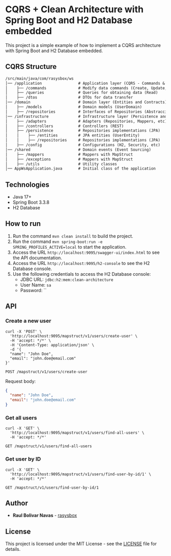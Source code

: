 # CQRS + Clean Architecture with Spring Boot and H2 Database embedded

This project is a simple example of how to implement a CQRS architecture with Spring Boot and H2 Database embedded.

## CQRS Structure

```txt
/src/main/java/com/rasysbox/ws
│── /application                # Application layer (CQRS - Commands & Queries)
│    ├── /commands              # Modify data commands (Create, Update, Delete)
│    ├── /queries               # Queries for obtaining data (Read)
│    ├── /dtos                  # DTOs for data transfer
│── /domain                     # Domain layer (Entities and Contracts)
│    ├── /models                # Domain models (UserDomain)
│    ├── /repositories          # Interfaces of Repositories (Abstraccions)
│── /infrastructure             # Infrastructure layer (Persistence and Adapters)
│    ├── /adapters              # Adapters (Repositories, Mappers, etc)
│    ├── /controllers           # Controllers (REST)
│    ├── /persistence           # Repositories implementations (JPA)
│    │    ├── /entities         # JPA entities (UserEntity)
│    │    ├── /repositories     # Repositories implementations (JPA)
│    ├── /config                # Configurations (H2, Security, etc)
│── /shared                     # Domain events (Event Sourcing)
│    ├── /mappers               # Mappers with MapStruct
│    ├── /exceptions            # Mappers with MapStruct
│    ├── /utils                 # Utility classes
│── AppWsApplication.java       # Initial class of the application
```

## Technologies

- Java 17+
- Spring Boot 3.3.8
- H2 Database

## How to run

1. Run the command `mvn clean install` to build the project.
2. Run the command `mvn spring-boot:run -e SPRING_PROFILES_ACTIVE=local` to start the application.
3. Access the URL `http://localhost:9095/swagger-ui/index.html` to see the API documentation.
4. Access the URL `http://localhost:9095/h2-console` to see the H2 Database console.
5. Use the following credentials to access the H2 Database console:
    - JDBC URL: `jdbc:h2:mem:clean-architecture`
    - User Name: `sa`
    - Password: ``

## API

### Create a new user

```curl
curl -X 'POST' \
  'http://localhost:9095/mapstruct/v1/users/create-user' \
  -H 'accept: */*' \
  -H 'Content-Type: application/json' \
  -d '{
  "name": "John Doe",
  "email": "john.doe@email.com"
}'
```

```http
POST /mapstruct/v1/users/create-user
```

Request body:

```json
{
  "name": "John Doe",
  "email": "john.doe@email.com"
}
```

### Get all users

```curl
curl -X 'GET' \
  'http://localhost:9095/mapstruct/v1/users/find-all-users' \
  -H 'accept: */*'
```

```http
GET /mapstruct/v1/users/find-all-users
```

### Get user by ID

```curl
curl -X 'GET' \
  'http://localhost:9095/mapstruct/v1/users/find-user-by-id/1' \
  -H 'accept: */*'
```

```http
GET /mapstruct/v1/users/find-user-by-id/1
```

## Author

- **Raul Bolivar Navas** - [rasysbox](https://github.com/raulrobinson)

## License

This project is licensed under the MIT License - see the [LICENSE](LICENSE) file for details.
```